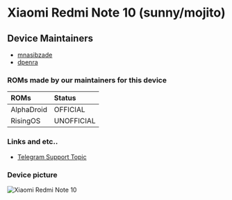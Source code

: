 # Xiaomi Redmi Note 10 (sunny/mojito)

## Device Maintainers ##
- [mnasibzade](https://github.com/mnasibzade)
- [dpenra](https://github.com/dpenra)

### ROMs made by our maintainers for this device

| ROMs                    | Status                                                          |
| :---------------------- | :---------------------------------------------------------------|
| AlphaDroid              | OFFICIAL                                                        |
| RisingOS                | UNOFFICIAL                                                      |

### Links and etc..

- [Telegram Support Topic](https://t.me/shawkbuilddiscussion)

### Device picture

![Xiaomi Redmi Note 10](https://fdn2.gsmarena.com/vv/pics/xiaomi/xiaomi-redmi-note10-11.jpg "Xiaomi Redmi Note 10 in Aqua Green")
